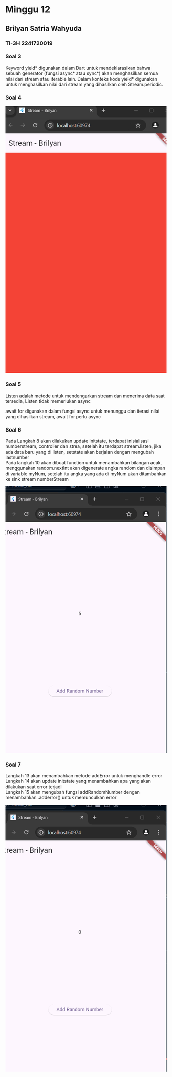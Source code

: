 # Minggu 12
## Brilyan Satria Wahyuda
### TI-3H 2241720019

### Soal 3
<p>Keyword yield* digunakan dalam Dart untuk mendeklarasikan bahwa sebuah generator (fungsi async* atau sync*) akan menghasilkan semua nilai dari stream atau iterable lain. Dalam konteks kode yield* digunakan untuk menghasilkan nilai dari stream yang dihasilkan oleh Stream.periodic.</p>

### Soal 4

![Hasil Run Soal 4](soal4.gif)

### Soal 5
</p>Listen adalah metode untuk mendengarkan stream dan menerima data saat tersedia, Listen tidak memerlukan async<p>
<p>await for digunakan dalam fungsi async untuk menunggu dan iterasi nilai yang dihasilkan stream, await for perlu async</p>

### Soal 6
<p>Pada Langkah 8 akan dilakukan update initstate, terdapat inisialisasi numberstream, controller dan strea, setelah itu terdapat stream.listen, jika ada data baru yang di listen, setstate akan berjalan dengan mengubah lastnumber<br>
Pada langkah 10 akan dibuat function untuk menambahkan bilangan acak, menggunakan random.nextInt akan digenerate angka random dan disimpan di variable myNum, setelah itu angka yang ada di myNum akan ditambahkan ke sink stream numberStream
</p>

![Hasil Run Soal 6](soal6.gif)
### Soal 7
<p>Langkah 13 akan menambahkan metode addError untuk menghandle error<br>
Langkah 14 akan update initstate yang menambahkan apa yang akan dilakukan saat error terjadi<br>
Langkah 15 akan mengubah fungsi addRandomNumber dengan menambahkan .adderror() untuk memunculkan error
</p>

![hasil run soal 7](soal7.gif)